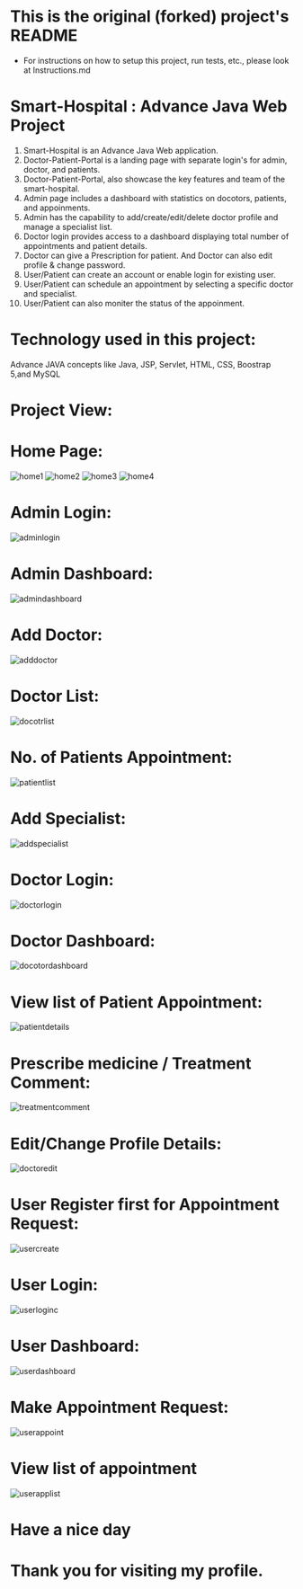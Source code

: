 # This is the original (forked) project's README
* For instructions on how to setup this project, run tests, etc., please look at Instructions.md

# Smart-Hospital : Advance Java Web Project
1) Smart-Hospital is an Advance Java Web application.
2) Doctor-Patient-Portal is a landing page with separate login's for admin, doctor, and patients.
3) Doctor-Patient-Portal, also showcase the key features and team of the smart-hospital.
4) Admin page includes a dashboard with statistics on docotors, patients, and appoinments.
5) Admin has the capability to add/create/edit/delete doctor profile and manage a specialist list.
6) Doctor login provides access to a dashboard displaying total number of appointments and patient details.
7) Doctor can give a Prescription for patient. And Doctor can also edit profile & change password.
8) User/Patient can create an account or enable login for existing user.
9) User/Patient can schedule an appointment by selecting a specific doctor and specialist.
10) User/Patient can also moniter the status of the appoinment.
# Technology used in this project: 
Advance JAVA concepts like Java, JSP, Servlet, HTML, CSS, Boostrap 5,and MySQL
# Project View:
# Home Page:
![home1](https://github.com/Nandan185/Smart-Hospital/assets/79567845/8db79a57-557f-48aa-b1ee-a5eacd43bd8d)
![home2](https://github.com/Nandan185/Smart-Hospital/assets/79567845/2bf95815-9734-4212-90c8-946e138db76f)
![home3](https://github.com/Nandan185/Smart-Hospital/assets/79567845/b72ba93d-6ea2-4ae6-88a9-7c5ad83a8267)
![home4](https://github.com/Nandan185/Smart-Hospital/assets/79567845/6907d192-eaa2-4379-91d1-2fa56476f411)
# Admin Login:
![adminlogin](https://github.com/Nandan185/Smart-Hospital/assets/79567845/b61b4f55-6a4b-4f25-a24b-3dc81b5f2031)
# Admin Dashboard:
![admindashboard](https://github.com/Nandan185/Smart-Hospital/assets/79567845/00b04d33-c6af-4708-8bc7-0fba68fc44b1)
# Add Doctor:
![adddoctor](https://github.com/Nandan185/Smart-Hospital/assets/79567845/31e67844-bdc5-4b67-b441-52149e124c27)
# Doctor List:
![docotrlist](https://github.com/Nandan185/Smart-Hospital/assets/79567845/d1c24329-3176-4ace-9014-7422625ac4dd)
# No. of Patients Appointment:
![patientlist](https://github.com/Nandan185/Smart-Hospital/assets/79567845/0a5591c2-e754-4501-b1dc-56efac0de0c5)
# Add Specialist:
![addspecialist](https://github.com/Nandan185/Smart-Hospital/assets/79567845/d3dafbbc-8ac0-4c24-bcfe-7affe35b453e)
# Doctor Login:
![doctorlogin](https://github.com/Nandan185/Smart-Hospital/assets/79567845/cfacb192-659a-462b-ad23-00c9c629fc06)
# Doctor Dashboard:
![docotordashboard](https://github.com/Nandan185/Smart-Hospital/assets/79567845/afedeaac-0696-4bf2-a32b-74b4cff53547)
# View list of Patient Appointment:
![patientdetails](https://github.com/Nandan185/Smart-Hospital/assets/79567845/09d07b0c-abd3-47d8-baf9-f82f85dc0c2d)
# Prescribe medicine / Treatment Comment:
![treatmentcomment](https://github.com/Nandan185/Smart-Hospital/assets/79567845/fa2d4665-b4df-4997-823f-ad0e5731aaa5)
# Edit/Change Profile Details:
![doctoredit](https://github.com/Nandan185/Smart-Hospital/assets/79567845/e61a61c9-0393-445a-9457-1c0a952ddeea)
# User Register first for Appointment Request:
![usercreate](https://github.com/Nandan185/Smart-Hospital/assets/79567845/9ef75a7d-8783-44b7-9338-d2273e07f1d4)
# User Login:
![userloginc](https://github.com/Nandan185/Smart-Hospital/assets/79567845/bc9bc237-a9b9-4b67-867b-e735e111c3d1)
# User Dashboard:
![userdashboard](https://github.com/Nandan185/Smart-Hospital/assets/79567845/ab8b72aa-7142-4bb2-81e1-ae0c9ba5fbe0)
# Make Appointment Request:
![userappoint](https://github.com/Nandan185/Smart-Hospital/assets/79567845/ce67f842-f3b4-4df5-8853-58dc1a1ae058)
# View list of appointment
![userapplist](https://github.com/Nandan185/Smart-Hospital/assets/79567845/36a55dcd-4cff-49d3-8c9d-d992ed0417f8)

# Have a nice day 
# Thank you for visiting my profile.
